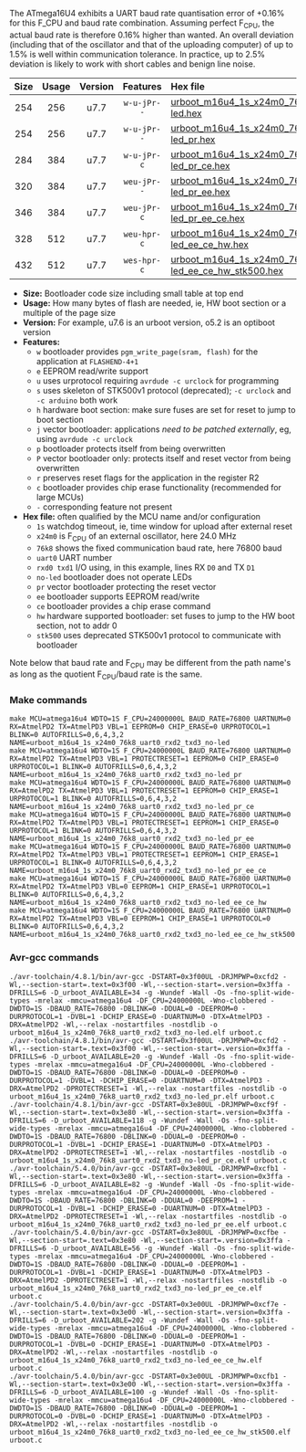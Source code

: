 The ATmega16U4 exhibits a UART baud rate quantisation error of +0.16% for this F_CPU and baud rate combination. Assuming perfect F<sub>CPU</sub>, the actual baud rate is therefore 0.16% higher than wanted. An overall deviation (including that of the oscillator and that of the uploading computer) of up to 1.5% is well within communication tolerance. In practice, up to 2.5% deviation is likely to work with short cables and benign line noise.

|Size|Usage|Version|Features|Hex file|
|:-:|:-:|:-:|:-:|:--|
|254|256|u7.7|`w-u-jPr--`|[urboot_m16u4_1s_x24m0_76k8_uart0_rxd2_txd3_no-led.hex](https://raw.githubusercontent.com/stefanrueger/urboot.hex/main/mcus/atmega16u4/watchdog_1_s/external_oscillator_x/24m000000_hz/%2B%2B76k8_baud/uart0_rxd2_txd3/no-led/urboot_m16u4_1s_x24m0_76k8_uart0_rxd2_txd3_no-led.hex)|
|254|256|u7.7|`w-u-jPr--`|[urboot_m16u4_1s_x24m0_76k8_uart0_rxd2_txd3_no-led_pr.hex](https://raw.githubusercontent.com/stefanrueger/urboot.hex/main/mcus/atmega16u4/watchdog_1_s/external_oscillator_x/24m000000_hz/%2B%2B76k8_baud/uart0_rxd2_txd3/no-led/urboot_m16u4_1s_x24m0_76k8_uart0_rxd2_txd3_no-led_pr.hex)|
|284|384|u7.7|`w-u-jPr-c`|[urboot_m16u4_1s_x24m0_76k8_uart0_rxd2_txd3_no-led_pr_ce.hex](https://raw.githubusercontent.com/stefanrueger/urboot.hex/main/mcus/atmega16u4/watchdog_1_s/external_oscillator_x/24m000000_hz/%2B%2B76k8_baud/uart0_rxd2_txd3/no-led/urboot_m16u4_1s_x24m0_76k8_uart0_rxd2_txd3_no-led_pr_ce.hex)|
|320|384|u7.7|`weu-jPr--`|[urboot_m16u4_1s_x24m0_76k8_uart0_rxd2_txd3_no-led_pr_ee.hex](https://raw.githubusercontent.com/stefanrueger/urboot.hex/main/mcus/atmega16u4/watchdog_1_s/external_oscillator_x/24m000000_hz/%2B%2B76k8_baud/uart0_rxd2_txd3/no-led/urboot_m16u4_1s_x24m0_76k8_uart0_rxd2_txd3_no-led_pr_ee.hex)|
|346|384|u7.7|`weu-jPr-c`|[urboot_m16u4_1s_x24m0_76k8_uart0_rxd2_txd3_no-led_pr_ee_ce.hex](https://raw.githubusercontent.com/stefanrueger/urboot.hex/main/mcus/atmega16u4/watchdog_1_s/external_oscillator_x/24m000000_hz/%2B%2B76k8_baud/uart0_rxd2_txd3/no-led/urboot_m16u4_1s_x24m0_76k8_uart0_rxd2_txd3_no-led_pr_ee_ce.hex)|
|328|512|u7.7|`weu-hpr-c`|[urboot_m16u4_1s_x24m0_76k8_uart0_rxd2_txd3_no-led_ee_ce_hw.hex](https://raw.githubusercontent.com/stefanrueger/urboot.hex/main/mcus/atmega16u4/watchdog_1_s/external_oscillator_x/24m000000_hz/%2B%2B76k8_baud/uart0_rxd2_txd3/no-led/urboot_m16u4_1s_x24m0_76k8_uart0_rxd2_txd3_no-led_ee_ce_hw.hex)|
|432|512|u7.7|`wes-hpr-c`|[urboot_m16u4_1s_x24m0_76k8_uart0_rxd2_txd3_no-led_ee_ce_hw_stk500.hex](https://raw.githubusercontent.com/stefanrueger/urboot.hex/main/mcus/atmega16u4/watchdog_1_s/external_oscillator_x/24m000000_hz/%2B%2B76k8_baud/uart0_rxd2_txd3/no-led/urboot_m16u4_1s_x24m0_76k8_uart0_rxd2_txd3_no-led_ee_ce_hw_stk500.hex)|

- **Size:** Bootloader code size including small table at top end
- **Usage:** How many bytes of flash are needed, ie, HW boot section or a multiple of the page size
- **Version:** For example, u7.6 is an urboot version, o5.2 is an optiboot version
- **Features:**
  + `w` bootloader provides `pgm_write_page(sram, flash)` for the application at `FLASHEND-4+1`
  + `e` EEPROM read/write support
  + `u` uses urprotocol requiring `avrdude -c urclock` for programming
  + `s` uses skeleton of STK500v1 protocol (deprecated); `-c urclock` and `-c arduino` both work
  + `h` hardware boot section: make sure fuses are set for reset to jump to boot section
  + `j` vector bootloader: applications *need to be patched externally*, eg, using `avrdude -c urclock`
  + `p` bootloader protects itself from being overwritten
  + `P` vector bootloader only: protects itself and reset vector from being overwritten
  + `r` preserves reset flags for the application in the register R2
  + `c` bootloader provides chip erase functionality (recommended for large MCUs)
  + `-` corresponding feature not present
- **Hex file:** often qualified by the MCU name and/or configuration
  + `1s` watchdog timeout, ie, time window for upload after external reset
  + `x24m0` is F<sub>CPU</sub> of an external oscillator, here 24.0 MHz
  + `76k8` shows the fixed communication baud rate, here 76800 baud
  + `uart0` UART number
  + `rxd0 txd1` I/O using, in this example, lines RX `D0` and TX `D1`
  + `no-led` bootloader does not operate LEDs
  + `pr` vector bootloader protecting the reset vector
  + `ee` bootloader supports EEPROM read/write
  + `ce` bootloader provides a chip erase command
  + `hw` hardware supported bootloader: set fuses to jump to the HW boot section, not to addr 0
  + `stk500` uses deprecated STK500v1 protocol to communicate with bootloader


Note below that baud rate and F<sub>CPU</sub> may be different from the path name's as long as the quotient F<sub>CPU</sub>/baud rate is the same.

### Make commands
```
make MCU=atmega16u4 WDTO=1S F_CPU=24000000L BAUD_RATE=76800 UARTNUM=0 RX=AtmelPD2 TX=AtmelPD3 VBL=1 EEPROM=0 CHIP_ERASE=0 URPROTOCOL=1 BLINK=0 AUTOFRILLS=0,6,4,3,2 NAME=urboot_m16u4_1s_x24m0_76k8_uart0_rxd2_txd3_no-led
make MCU=atmega16u4 WDTO=1S F_CPU=24000000L BAUD_RATE=76800 UARTNUM=0 RX=AtmelPD2 TX=AtmelPD3 VBL=1 PROTECTRESET=1 EEPROM=0 CHIP_ERASE=0 URPROTOCOL=1 BLINK=0 AUTOFRILLS=0,6,4,3,2 NAME=urboot_m16u4_1s_x24m0_76k8_uart0_rxd2_txd3_no-led_pr
make MCU=atmega16u4 WDTO=1S F_CPU=24000000L BAUD_RATE=76800 UARTNUM=0 RX=AtmelPD2 TX=AtmelPD3 VBL=1 PROTECTRESET=1 EEPROM=0 CHIP_ERASE=1 URPROTOCOL=1 BLINK=0 AUTOFRILLS=0,6,4,3,2 NAME=urboot_m16u4_1s_x24m0_76k8_uart0_rxd2_txd3_no-led_pr_ce
make MCU=atmega16u4 WDTO=1S F_CPU=24000000L BAUD_RATE=76800 UARTNUM=0 RX=AtmelPD2 TX=AtmelPD3 VBL=1 PROTECTRESET=1 EEPROM=1 CHIP_ERASE=0 URPROTOCOL=1 BLINK=0 AUTOFRILLS=0,6,4,3,2 NAME=urboot_m16u4_1s_x24m0_76k8_uart0_rxd2_txd3_no-led_pr_ee
make MCU=atmega16u4 WDTO=1S F_CPU=24000000L BAUD_RATE=76800 UARTNUM=0 RX=AtmelPD2 TX=AtmelPD3 VBL=1 PROTECTRESET=1 EEPROM=1 CHIP_ERASE=1 URPROTOCOL=1 BLINK=0 AUTOFRILLS=0,6,4,3,2 NAME=urboot_m16u4_1s_x24m0_76k8_uart0_rxd2_txd3_no-led_pr_ee_ce
make MCU=atmega16u4 WDTO=1S F_CPU=24000000L BAUD_RATE=76800 UARTNUM=0 RX=AtmelPD2 TX=AtmelPD3 VBL=0 EEPROM=1 CHIP_ERASE=1 URPROTOCOL=1 BLINK=0 AUTOFRILLS=0,6,4,3,2 NAME=urboot_m16u4_1s_x24m0_76k8_uart0_rxd2_txd3_no-led_ee_ce_hw
make MCU=atmega16u4 WDTO=1S F_CPU=24000000L BAUD_RATE=76800 UARTNUM=0 RX=AtmelPD2 TX=AtmelPD3 VBL=0 EEPROM=1 CHIP_ERASE=1 URPROTOCOL=0 BLINK=0 AUTOFRILLS=0,6,4,3,2 NAME=urboot_m16u4_1s_x24m0_76k8_uart0_rxd2_txd3_no-led_ee_ce_hw_stk500
```

### Avr-gcc commands
```
./avr-toolchain/4.8.1/bin/avr-gcc -DSTART=0x3f00UL -DRJMPWP=0xcfd2 -Wl,--section-start=.text=0x3f00 -Wl,--section-start=.version=0x3ffa -DFRILLS=6 -D_urboot_AVAILABLE=34 -g -Wundef -Wall -Os -fno-split-wide-types -mrelax -mmcu=atmega16u4 -DF_CPU=24000000L -Wno-clobbered -DWDTO=1S -DBAUD_RATE=76800 -DBLINK=0 -DDUAL=0 -DEEPROM=0 -DURPROTOCOL=1 -DVBL=1 -DCHIP_ERASE=0 -DUARTNUM=0 -DTX=AtmelPD3 -DRX=AtmelPD2 -Wl,--relax -nostartfiles -nostdlib -o urboot_m16u4_1s_x24m0_76k8_uart0_rxd2_txd3_no-led.elf urboot.c
./avr-toolchain/4.8.1/bin/avr-gcc -DSTART=0x3f00UL -DRJMPWP=0xcfd2 -Wl,--section-start=.text=0x3f00 -Wl,--section-start=.version=0x3ffa -DFRILLS=6 -D_urboot_AVAILABLE=20 -g -Wundef -Wall -Os -fno-split-wide-types -mrelax -mmcu=atmega16u4 -DF_CPU=24000000L -Wno-clobbered -DWDTO=1S -DBAUD_RATE=76800 -DBLINK=0 -DDUAL=0 -DEEPROM=0 -DURPROTOCOL=1 -DVBL=1 -DCHIP_ERASE=0 -DUARTNUM=0 -DTX=AtmelPD3 -DRX=AtmelPD2 -DPROTECTRESET=1 -Wl,--relax -nostartfiles -nostdlib -o urboot_m16u4_1s_x24m0_76k8_uart0_rxd2_txd3_no-led_pr.elf urboot.c
./avr-toolchain/4.8.1/bin/avr-gcc -DSTART=0x3e80UL -DRJMPWP=0xcf9f -Wl,--section-start=.text=0x3e80 -Wl,--section-start=.version=0x3ffa -DFRILLS=6 -D_urboot_AVAILABLE=118 -g -Wundef -Wall -Os -fno-split-wide-types -mrelax -mmcu=atmega16u4 -DF_CPU=24000000L -Wno-clobbered -DWDTO=1S -DBAUD_RATE=76800 -DBLINK=0 -DDUAL=0 -DEEPROM=0 -DURPROTOCOL=1 -DVBL=1 -DCHIP_ERASE=1 -DUARTNUM=0 -DTX=AtmelPD3 -DRX=AtmelPD2 -DPROTECTRESET=1 -Wl,--relax -nostartfiles -nostdlib -o urboot_m16u4_1s_x24m0_76k8_uart0_rxd2_txd3_no-led_pr_ce.elf urboot.c
./avr-toolchain/5.4.0/bin/avr-gcc -DSTART=0x3e80UL -DRJMPWP=0xcfb1 -Wl,--section-start=.text=0x3e80 -Wl,--section-start=.version=0x3ffa -DFRILLS=6 -D_urboot_AVAILABLE=82 -g -Wundef -Wall -Os -fno-split-wide-types -mrelax -mmcu=atmega16u4 -DF_CPU=24000000L -Wno-clobbered -DWDTO=1S -DBAUD_RATE=76800 -DBLINK=0 -DDUAL=0 -DEEPROM=1 -DURPROTOCOL=1 -DVBL=1 -DCHIP_ERASE=0 -DUARTNUM=0 -DTX=AtmelPD3 -DRX=AtmelPD2 -DPROTECTRESET=1 -Wl,--relax -nostartfiles -nostdlib -o urboot_m16u4_1s_x24m0_76k8_uart0_rxd2_txd3_no-led_pr_ee.elf urboot.c
./avr-toolchain/5.4.0/bin/avr-gcc -DSTART=0x3e80UL -DRJMPWP=0xcfbe -Wl,--section-start=.text=0x3e80 -Wl,--section-start=.version=0x3ffa -DFRILLS=6 -D_urboot_AVAILABLE=56 -g -Wundef -Wall -Os -fno-split-wide-types -mrelax -mmcu=atmega16u4 -DF_CPU=24000000L -Wno-clobbered -DWDTO=1S -DBAUD_RATE=76800 -DBLINK=0 -DDUAL=0 -DEEPROM=1 -DURPROTOCOL=1 -DVBL=1 -DCHIP_ERASE=1 -DUARTNUM=0 -DTX=AtmelPD3 -DRX=AtmelPD2 -DPROTECTRESET=1 -Wl,--relax -nostartfiles -nostdlib -o urboot_m16u4_1s_x24m0_76k8_uart0_rxd2_txd3_no-led_pr_ee_ce.elf urboot.c
./avr-toolchain/5.4.0/bin/avr-gcc -DSTART=0x3e00UL -DRJMPWP=0xcf7e -Wl,--section-start=.text=0x3e00 -Wl,--section-start=.version=0x3ffa -DFRILLS=6 -D_urboot_AVAILABLE=202 -g -Wundef -Wall -Os -fno-split-wide-types -mrelax -mmcu=atmega16u4 -DF_CPU=24000000L -Wno-clobbered -DWDTO=1S -DBAUD_RATE=76800 -DBLINK=0 -DDUAL=0 -DEEPROM=1 -DURPROTOCOL=1 -DVBL=0 -DCHIP_ERASE=1 -DUARTNUM=0 -DTX=AtmelPD3 -DRX=AtmelPD2 -Wl,--relax -nostartfiles -nostdlib -o urboot_m16u4_1s_x24m0_76k8_uart0_rxd2_txd3_no-led_ee_ce_hw.elf urboot.c
./avr-toolchain/5.4.0/bin/avr-gcc -DSTART=0x3e00UL -DRJMPWP=0xcfb1 -Wl,--section-start=.text=0x3e00 -Wl,--section-start=.version=0x3ffa -DFRILLS=6 -D_urboot_AVAILABLE=100 -g -Wundef -Wall -Os -fno-split-wide-types -mrelax -mmcu=atmega16u4 -DF_CPU=24000000L -Wno-clobbered -DWDTO=1S -DBAUD_RATE=76800 -DBLINK=0 -DDUAL=0 -DEEPROM=1 -DURPROTOCOL=0 -DVBL=0 -DCHIP_ERASE=1 -DUARTNUM=0 -DTX=AtmelPD3 -DRX=AtmelPD2 -Wl,--relax -nostartfiles -nostdlib -o urboot_m16u4_1s_x24m0_76k8_uart0_rxd2_txd3_no-led_ee_ce_hw_stk500.elf urboot.c
```

